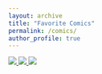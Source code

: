 ```yaml
---
layout: archive
title: "Favorite Comics"
permalink: /comics/
author_profile: true
---
```





<a href="https://abstrusegoose.com/249">
  <img src="https://abstrusegoose.com/strips/ars_longa_vita_brevis.png">
</a>

<a href="https://phdcomics.com/comics.php?f=2037&gt%3BVacations&lt%3B/a&gt%3B&amp%3Bquot%3B">
  <img src="https://phdcomics.com/comics/archive/phd112219s.gif">
</a>

<a href="https://xkcd.com/303">
  <img src="https://imgs.xkcd.com/comics/compiling.png">
</a>


